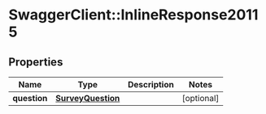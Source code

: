 # SwaggerClient::InlineResponse20115

## Properties
Name | Type | Description | Notes
------------ | ------------- | ------------- | -------------
**question** | [**SurveyQuestion**](SurveyQuestion.md) |  | [optional] 


